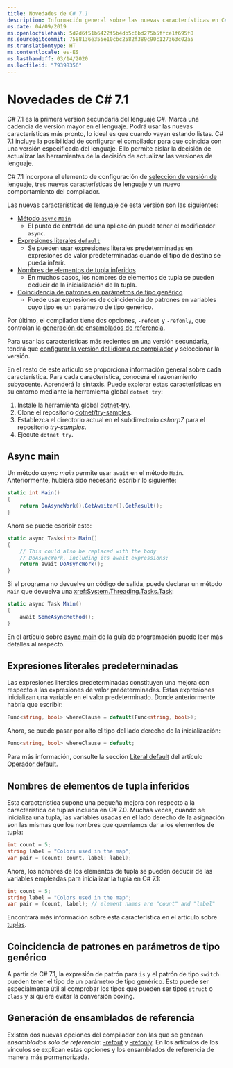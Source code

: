 ```yaml
---
title: Novedades de C# 7.1
description: Información general sobre las nuevas características en C# 7.1.
ms.date: 04/09/2019
ms.openlocfilehash: 5d2d6f51b6422f5b4db5c6bd275b5ffce1f695f8
ms.sourcegitcommit: 7588136e355e10cbc2582f389c90c127363c02a5
ms.translationtype: HT
ms.contentlocale: es-ES
ms.lasthandoff: 03/14/2020
ms.locfileid: "79398356"
---
```

# <a name="whats-new-in-c-71"></a>Novedades de C# 7.1

C# 7.1 es la primera versión secundaria del lenguaje C#. Marca una cadencia de versión mayor en el lenguaje. Podrá usar las nuevas características más pronto, lo ideal es que cuando vayan estando listas. C# 7.1 incluye la posibilidad de configurar el compilador para que coincida con una versión especificada del lenguaje. Ello permite aislar la decisión de actualizar las herramientas de la decisión de actualizar las versiones de lenguaje.

C# 7.1 incorpora el elemento de configuración de [selección de versión de lenguaje](../language-reference/configure-language-version.md), tres nuevas características de lenguaje y un nuevo comportamiento del compilador.

Las nuevas características de lenguaje de esta versión son las siguientes:

- [Método `async` `Main`](#async-main)
  - El punto de entrada de una aplicación puede tener el modificador `async`.
- [Expresiones literales `default`](#default-literal-expressions)
  - Se pueden usar expresiones literales predeterminadas en expresiones de valor predeterminadas cuando el tipo de destino se pueda inferir.
- [Nombres de elementos de tupla inferidos](#inferred-tuple-element-names)
  - En muchos casos, los nombres de elementos de tupla se pueden deducir de la inicialización de la tupla.
- [Coincidencia de patrones en parámetros de tipo genérico](#pattern-matching-on-generic-type-parameters)
  - Puede usar expresiones de coincidencia de patrones en variables cuyo tipo es un parámetro de tipo genérico.

Por último, el compilador tiene dos opciones, `-refout` y `-refonly`, que controlan la [generación de ensamblados de referencia](#reference-assembly-generation).

Para usar las características más recientes en una versión secundaria, tendrá que [configurar la versión del idioma de compilador](../language-reference/configure-language-version.md) y seleccionar la versión.

En el resto de este artículo se proporciona información general sobre cada característica. Para cada característica, conocerá el razonamiento subyacente. Aprenderá la sintaxis. Puede explorar estas características en su entorno mediante la herramienta global `dotnet try`:

1. Instale la herramienta global [dotnet-try](https://github.com/dotnet/try/blob/master/README.md#setup).
1. Clone el repositorio [dotnet/try-samples](https://github.com/dotnet/try-samples).
1. Establezca el directorio actual en el subdirectorio *csharp7* para el repositorio *try-samples*.
1. Ejecute `dotnet try`.

## <a name="async-main"></a>Async main

Un método *async main* permite usar `await` en el método `Main`.
Anteriormente, hubiera sido necesario escribir lo siguiente:

```csharp
static int Main()
{
    return DoAsyncWork().GetAwaiter().GetResult();
}
```

Ahora se puede escribir esto:

```csharp
static async Task<int> Main()
{
    // This could also be replaced with the body
    // DoAsyncWork, including its await expressions:
    return await DoAsyncWork();
}
```

Si el programa no devuelve un código de salida, puede declarar un método `Main` que devuelva una <xref:System.Threading.Tasks.Task>:

```csharp
static async Task Main()
{
    await SomeAsyncMethod();
}
```

En el artículo sobre [async main](../programming-guide/main-and-command-args/index.md) de la guía de programación puede leer más detalles al respecto.

## <a name="default-literal-expressions"></a>Expresiones literales predeterminadas

Las expresiones literales predeterminadas constituyen una mejora con respecto a las expresiones de valor predeterminadas.
Estas expresiones inicializan una variable en el valor predeterminado. Donde anteriormente habría que escribir:

```csharp
Func<string, bool> whereClause = default(Func<string, bool>);
```

Ahora, se puede pasar por alto el tipo del lado derecho de la inicialización:

```csharp
Func<string, bool> whereClause = default;
```

Para más información, consulte la sección [Literal default](../language-reference/operators/default.md#default-literal) del artículo [Operador default](../language-reference/operators/default.md).

## <a name="inferred-tuple-element-names"></a>Nombres de elementos de tupla inferidos

Esta característica supone una pequeña mejora con respecto a la característica de tuplas incluida en C# 7.0. Muchas veces, cuando se inicializa una tupla, las variables usadas en el lado derecho de la asignación son las mismas que los nombres que querríamos dar a los elementos de tupla:

```csharp
int count = 5;
string label = "Colors used in the map";
var pair = (count: count, label: label);
```

Ahora, los nombres de los elementos de tupla se pueden deducir de las variables empleadas para inicializar la tupla en C# 7.1:

```csharp
int count = 5;
string label = "Colors used in the map";
var pair = (count, label); // element names are "count" and "label"
```

Encontrará más información sobre esta característica en el artículo sobre [tuplas](../tuples.md).

## <a name="pattern-matching-on-generic-type-parameters"></a>Coincidencia de patrones en parámetros de tipo genérico

A partir de C# 7.1, la expresión de patrón para `is` y el patrón de tipo `switch` pueden tener el tipo de un parámetro de tipo genérico. Esto puede ser especialmente útil al comprobar los tipos que pueden ser tipos `struct` o `class` y si quiere evitar la conversión boxing.

## <a name="reference-assembly-generation"></a>Generación de ensamblados de referencia

Existen dos nuevas opciones del compilador con las que se generan *ensamblados solo de referencia*: [-refout](../language-reference/compiler-options/refout-compiler-option.md) y [-refonly](../language-reference/compiler-options/refonly-compiler-option.md).
En los artículos de los vínculos se explican estas opciones y los ensamblados de referencia de manera más pormenorizada.
